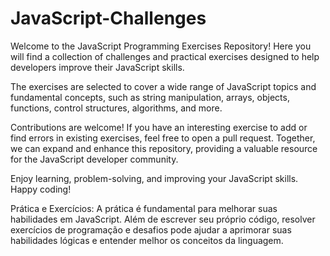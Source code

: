 # JavaScript-Challenges 


Welcome to the JavaScript Programming Exercises Repository! Here you will find a collection of challenges and practical exercises designed to help developers improve their JavaScript skills.

 The exercises are  selected to cover a wide range of JavaScript topics and fundamental concepts, such as string manipulation, arrays, objects, functions, control structures, algorithms, and more.

Contributions are welcome! If you have an interesting exercise to add or find errors in existing exercises, feel free to open a pull request. Together, we can expand and enhance this repository, providing a valuable resource for the JavaScript developer community.

Enjoy learning, problem-solving, and improving your JavaScript skills. Happy coding!

Prática e Exercícios: A prática é fundamental para melhorar suas habilidades em JavaScript. Além de escrever seu próprio código, resolver exercícios de programação e desafios pode ajudar a aprimorar suas habilidades lógicas e entender melhor os conceitos da linguagem.
